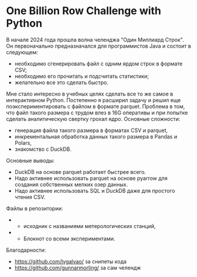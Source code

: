 # One Billion Row Challenge with Python

В начале 2024 года прошла волна челенджа "Один Миллиард Строк".  Он первоначально предназначался для программистов Java и состоит в следующем:
- необходимо сгенерировать файл с одним ярдом строк в формате CSV;
- необходимо его прочитать и подсчитать статистики;
- желательно все это сделать быстро.

Мне стало интересно в учебных целях сделать все то же самое в интерактивном Python.  Постепенно я расширил задачу и решил еще поэкспериментировать с файлом в формате parquet. Проблема в том, что файл такого размера с трудом влез в 16G оперативы и при попытке сделать аналитическую свертку грохал ядро.  Основные сложности: 
- генерация файла такого размера в форматах CSV и parquet,
- инкрементальная обработка данных такого размера в Pandas и Polars,
- знакомство с DuckDB.

Основные выводы: 
- DuckDB на основе parquet работает быстрее всего.  
- Надо активнее использовать parquet на основе pyarrow для создания собственных мелких озер данных. 
- Надо активнее использовать SQL и DuckDB даже для простого чтения CSV.

Файлы в репозитории: 
-    - исходник с названиями метерологических станций,
-  - Блокнот со всеми экспериментами.
 
Благодарности: 
- https://github.com/lvgalvao/  за снипеты кода
- https://github.com/gunnarmorling/ за сам челендж
